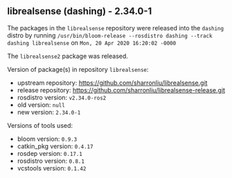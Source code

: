 ## librealsense (dashing) - 2.34.0-1

The packages in the `librealsense` repository were released into the `dashing` distro by running `/usr/bin/bloom-release --rosdistro dashing --track dashing librealsense` on `Mon, 20 Apr 2020 16:20:02 -0000`

The `librealsense2` package was released.

Version of package(s) in repository `librealsense`:

- upstream repository: https://github.com/sharronliu/librealsense.git
- release repository: https://github.com/sharronliu/librealsense-release.git
- rosdistro version: `v2.34.0-ros2`
- old version: `null`
- new version: `2.34.0-1`

Versions of tools used:

- bloom version: `0.9.3`
- catkin_pkg version: `0.4.17`
- rosdep version: `0.17.1`
- rosdistro version: `0.8.1`
- vcstools version: `0.1.42`


